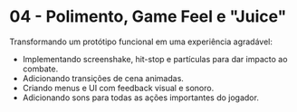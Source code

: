 # 04 - Polimento, Game Feel e "Juice"

Transformando um protótipo funcional em uma experiência agradável:
- Implementando screenshake, hit-stop e partículas para dar impacto ao combate.
- Adicionando transições de cena animadas.
- Criando menus e UI com feedback visual e sonoro.
- Adicionando sons para todas as ações importantes do jogador.
